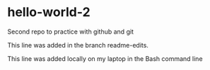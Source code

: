 # hello-world-2
Second repo to practice with github and git

This line was added in the branch readme-edits.

This line was added locally on my laptop in the Bash command line
